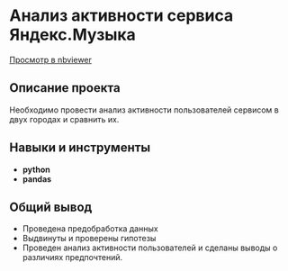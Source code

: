 # Анализ активности сервиса Яндекс.Музыка
[Просмотр в nbviewer](https://nbviewer.org/github/franktoblack/ya_practicum_projects/blob/main/ya_music/yandex_music.ipynb)

## Описание проекта

Необходимо провести анализ активности пользователей сервисом в двух городах и сравнить их.

## Навыки и инструменты

- **python**
- **pandas**

## 

## Общий вывод

- Проведена предобработка данных
- Выдвинуты и проверены гипотезы
- Проведен анализ активности пользователей и сделаны выводы о различиях предпочтений.
